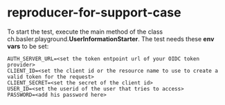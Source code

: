 # reproducer-for-support-case

To start the test, execute the main method of the class ch.basler.playground.**UserInformationStarter**. The test needs these **env vars** to be set:

```
AUTH_SERVER_URL=<set the token entpoint url of your OIDC token provider>
CLIENT_ID=<set the client id or the resource name to use to create a valid token for the request>
CLIENT_SECRET=<set the secret of the client id>
USER_ID=<set the userid of the user that tries to access>
PASSWORD=<add his password here>
```